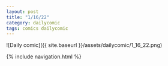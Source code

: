 ```yaml
---
layout: post
title: "1/16/22"
category: dailycomic
tags: comics dailycomic
---
```

![Daily comic]({{ site.baseurl }}/assets/dailycomic/1_16_22.png)


{% include navigation.html %}
